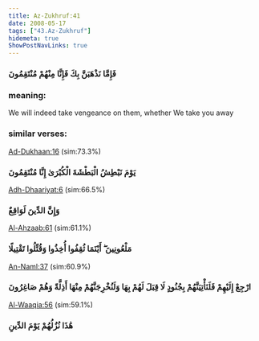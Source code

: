 ```yaml
---
title: Az-Zukhruf:41
date: 2008-05-17
tags: ["43.Az-Zukhruf"]
hidemeta: true 
ShowPostNavLinks: true 
---
```

### فَإِمَّا نَذْهَبَنَّ بِكَ فَإِنَّا مِنْهُمْ مُنْتَقِمُونَ
### meaning: 
We will indeed take vengeance on them, whether We take you away
### similar verses: 

[Ad-Dukhaan:16](/44/16) (sim:73.3%)

### يَوْمَ نَبْطِشُ الْبَطْشَةَ الْكُبْرَىٰ إِنَّا مُنْتَقِمُونَ

[Adh-Dhaariyat:6](/51/6) (sim:66.5%)

### وَإِنَّ الدِّينَ لَوَاقِعٌ

[Al-Ahzaab:61](/33/61) (sim:61.1%)

### مَلْعُونِينَ ۖ أَيْنَمَا ثُقِفُوا أُخِذُوا وَقُتِّلُوا تَقْتِيلًا

[An-Naml:37](/27/37) (sim:60.9%)

### ارْجِعْ إِلَيْهِمْ فَلَنَأْتِيَنَّهُمْ بِجُنُودٍ لَا قِبَلَ لَهُمْ بِهَا وَلَنُخْرِجَنَّهُمْ مِنْهَا أَذِلَّةً وَهُمْ صَاغِرُونَ

[Al-Waaqia:56](/56/56) (sim:59.1%)

### هَٰذَا نُزُلُهُمْ يَوْمَ الدِّينِ
